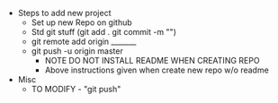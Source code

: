 * Steps to add new project
    * Set up new Repo on github
    * Std git stuff (git add . git commit -m "")
    * git remote add origin _______
    * git push -u origin master
        * NOTE DO NOT INSTALL README WHEN CREATING REPO 
        * Above instructions given when create new repo w/o readme
* Misc
    * TO MODIFY - "git push" 